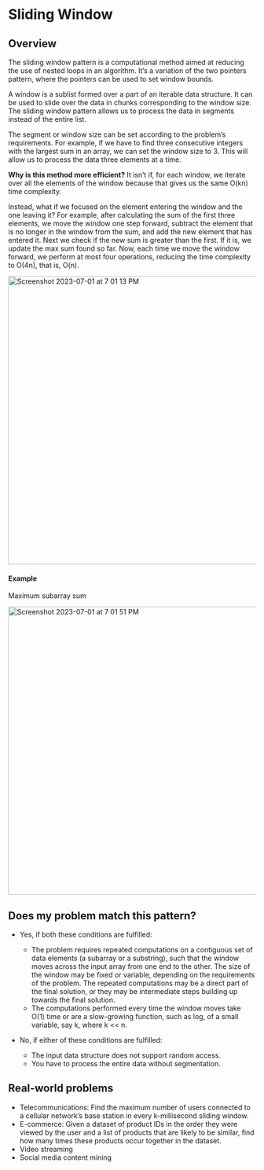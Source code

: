 # Sliding Window

## Overview
The sliding window pattern is a computational method aimed at reducing the use of nested loops in an algorithm.
It’s a variation of the two pointers pattern, where the pointers can be used to set window bounds.

A window is a sublist formed over a part of an iterable data structure. It can be used to slide over the data in chunks corresponding to the window size. The sliding window pattern allows us to process the data in segments instead of the entire list.
  
The segment or window size can be set according to the problem’s requirements. For example, if we have to find three consecutive integers with the largest sum in an array, we can set the window size to 3. This will allow us to process the data three elements at a time.

**Why is this method more efficient?** 
It isn’t if, for each window, we iterate over all the elements of the window because that gives us the same O(kn) time complexity.

Instead, what if we focused on the element entering the window and the one leaving it? For example, after calculating the sum of the first three elements, we move the window one step forward, subtract the element that is no longer in the window from the sum, and add the new element that has entered it. Next we check if the new sum is greater than the first. If it is, we update the max sum found so far. Now, each time we move the window forward, we perform at most four operations, reducing the time complexity to O(4n), that is, O(n).

<img width="587" alt="Screenshot 2023-07-01 at 7 01 13 PM" src="https://github.com/yadavanuj1996/algorithms-data-structures/assets/22169012/29cfc65a-08cd-4896-a549-e31aaa54da97">

#### Example
Maximum subarray sum

<img width="587" alt="Screenshot 2023-07-01 at 7 01 51 PM" src="https://github.com/yadavanuj1996/algorithms-data-structures/assets/22169012/72f41b6f-9000-41ae-9474-e26395c05958">

## Does my problem match this pattern?
- Yes, if both these conditions are fulfilled:
  - The problem requires repeated computations on a contiguous set of data elements (a subarray or a substring), such that the window moves across the input array from one end to the other. The size of the window may be fixed or variable, depending on the requirements of the problem. The repeated computations may be a direct part of the final solution, or they may be intermediate steps building up towards the final solution.  
  - The computations performed every time the window moves take O(1) time or are a slow-growing function, such as 
log, of a small variable, say k, where k << n.

- No, if either of these conditions are fulfilled:
  - The input data structure does not support random access.
  - You have to process the entire data without segmentation.

## Real-world problems
- Telecommunications: Find the maximum number of users connected to a cellular network’s base station in every k-millisecond sliding window.
- E-commerce: Given a dataset of product IDs in the order they were viewed by the user and a list of products that are likely to be similar, find how many times these products occur together in the dataset.
- Video streaming
- Social media content mining
